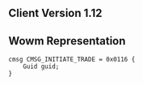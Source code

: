 ## Client Version 1.12

## Wowm Representation
```rust,ignore
cmsg CMSG_INITIATE_TRADE = 0x0116 {
    Guid guid;    
}

```
